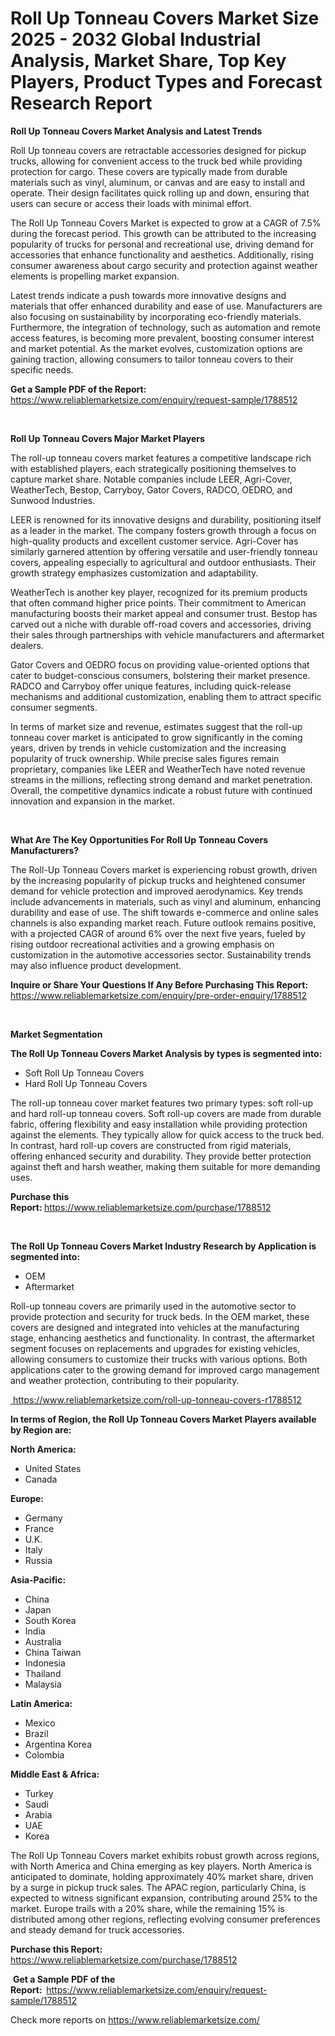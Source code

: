 <p><h1>Roll Up Tonneau Covers Market Size 2025 - 2032 Global Industrial Analysis, Market Share, Top Key Players, Product Types and Forecast Research Report</h1></p><p><strong>Roll Up Tonneau Covers Market Analysis and Latest Trends</strong></p>
<p><p>Roll Up tonneau covers are retractable accessories designed for pickup trucks, allowing for convenient access to the truck bed while providing protection for cargo. These covers are typically made from durable materials such as vinyl, aluminum, or canvas and are easy to install and operate. Their design facilitates quick rolling up and down, ensuring that users can secure or access their loads with minimal effort.</p><p>The Roll Up Tonneau Covers Market is expected to grow at a CAGR of 7.5% during the forecast period. This growth can be attributed to the increasing popularity of trucks for personal and recreational use, driving demand for accessories that enhance functionality and aesthetics. Additionally, rising consumer awareness about cargo security and protection against weather elements is propelling market expansion. </p><p>Latest trends indicate a push towards more innovative designs and materials that offer enhanced durability and ease of use. Manufacturers are also focusing on sustainability by incorporating eco-friendly materials. Furthermore, the integration of technology, such as automation and remote access features, is becoming more prevalent, boosting consumer interest and market potential. As the market evolves, customization options are gaining traction, allowing consumers to tailor tonneau covers to their specific needs.</p></p>
<p><strong>Get a Sample PDF of the Report:&nbsp;</strong> <a href="https://www.reliablemarketsize.com/enquiry/request-sample/1788512?utm_campaign=2889&utm_medium=2&utm_source=Github&utm_content=ia&utm_term=30032025&utm_id=roll-up-tonneau-covers">https://www.reliablemarketsize.com/enquiry/request-sample/1788512</a></p>
<p>&nbsp;</p>
<p><strong>Roll Up Tonneau Covers Major Market Players</strong></p>
<p><p>The roll-up tonneau covers market features a competitive landscape rich with established players, each strategically positioning themselves to capture market share. Notable companies include LEER, Agri-Cover, WeatherTech, Bestop, Carryboy, Gator Covers, RADCO, OEDRO, and Sunwood Industries. </p><p>LEER is renowned for its innovative designs and durability, positioning itself as a leader in the market. The company fosters growth through a focus on high-quality products and excellent customer service. Agri-Cover has similarly garnered attention by offering versatile and user-friendly tonneau covers, appealing especially to agricultural and outdoor enthusiasts. Their growth strategy emphasizes customization and adaptability.</p><p>WeatherTech is another key player, recognized for its premium products that often command higher price points. Their commitment to American manufacturing boosts their market appeal and consumer trust. Bestop has carved out a niche with durable off-road covers and accessories, driving their sales through partnerships with vehicle manufacturers and aftermarket dealers.</p><p>Gator Covers and OEDRO focus on providing value-oriented options that cater to budget-conscious consumers, bolstering their market presence. RADCO and Carryboy offer unique features, including quick-release mechanisms and additional customization, enabling them to attract specific consumer segments.</p><p>In terms of market size and revenue, estimates suggest that the roll-up tonneau cover market is anticipated to grow significantly in the coming years, driven by trends in vehicle customization and the increasing popularity of truck ownership. While precise sales figures remain proprietary, companies like LEER and WeatherTech have noted revenue streams in the millions, reflecting strong demand and market penetration. Overall, the competitive dynamics indicate a robust future with continued innovation and expansion in the market.</p></p>
<p>&nbsp;</p>
<p><strong>What Are The Key Opportunities For Roll Up Tonneau Covers Manufacturers?</strong></p>
<p><p>The Roll-Up Tonneau Covers market is experiencing robust growth, driven by the increasing popularity of pickup trucks and heightened consumer demand for vehicle protection and improved aerodynamics. Key trends include advancements in materials, such as vinyl and aluminum, enhancing durability and ease of use. The shift towards e-commerce and online sales channels is also expanding market reach. Future outlook remains positive, with a projected CAGR of around 6% over the next five years, fueled by rising outdoor recreational activities and a growing emphasis on customization in the automotive accessories sector. Sustainability trends may also influence product development.</p></p>
<p><strong>Inquire or Share Your Questions If Any Before Purchasing This Report:</strong> <a href="https://www.reliablemarketsize.com/enquiry/pre-order-enquiry/1788512?utm_campaign=2889&utm_medium=2&utm_source=Github&utm_content=ia&utm_term=30032025&utm_id=roll-up-tonneau-covers">https://www.reliablemarketsize.com/enquiry/pre-order-enquiry/1788512</a></p>
<p>&nbsp;</p>
<p><strong>Market Segmentation</strong></p>
<p><strong>The Roll Up Tonneau Covers Market Analysis by types is segmented into:</strong></p>
<p><ul><li>Soft Roll Up Tonneau Covers</li><li>Hard Roll Up Tonneau Covers</li></ul></p>
<p><p>The roll-up tonneau cover market features two primary types: soft roll-up and hard roll-up tonneau covers. Soft roll-up covers are made from durable fabric, offering flexibility and easy installation while providing protection against the elements. They typically allow for quick access to the truck bed. In contrast, hard roll-up covers are constructed from rigid materials, offering enhanced security and durability. They provide better protection against theft and harsh weather, making them suitable for more demanding uses.</p></p>
<p><strong>Purchase this Report:&nbsp;</strong><a href="https://www.reliablemarketsize.com/purchase/1788512?utm_campaign=2889&utm_medium=2&utm_source=Github&utm_content=ia&utm_term=30032025&utm_id=roll-up-tonneau-covers">https://www.reliablemarketsize.com/purchase/1788512</a></p>
<p>&nbsp;</p>
<p><strong>The Roll Up Tonneau Covers Market Industry Research by Application is segmented into:</strong></p>
<p><ul><li>OEM</li><li>Aftermarket</li></ul></p>
<p><p>Roll-up tonneau covers are primarily used in the automotive sector to provide protection and security for truck beds. In the OEM market, these covers are designed and integrated into vehicles at the manufacturing stage, enhancing aesthetics and functionality. In contrast, the aftermarket segment focuses on replacements and upgrades for existing vehicles, allowing consumers to customize their trucks with various options. Both applications cater to the growing demand for improved cargo management and weather protection, contributing to their popularity.</p></p>
<p><a href="https://www.reliablemarketsize.com/roll-up-tonneau-covers-r1788512?utm_campaign=2889&utm_medium=2&utm_source=Github&utm_content=ia&utm_term=30032025&utm_id=roll-up-tonneau-covers">&nbsp;https://www.reliablemarketsize.com/roll-up-tonneau-covers-r1788512</a></p>
<p><strong>In terms of Region, the Roll Up Tonneau Covers Market Players available by Region are:</strong></p>
<p>
    <p> <strong> North America: </strong>
        <ul>
            <li>United States</li>
            <li>Canada</li>
        </ul>
        </p> 
    <p> <strong> Europe: </strong>
        <ul>
            <li>Germany</li>
            <li>France</li>
            <li>U.K.</li>
            <li>Italy</li>
            <li>Russia</li>
        </ul>
        </p> 
    <p> <strong> Asia-Pacific: </strong>
        <ul>
            <li>China</li>
            <li>Japan</li>
            <li>South Korea</li>
            <li>India</li>
            <li>Australia</li>
            <li>China Taiwan</li>
            <li>Indonesia</li>
            <li>Thailand</li>
            <li>Malaysia</li>
        </ul>
        </p> 
    <p> <strong> Latin America: </strong>
        <ul>
            <li>Mexico</li>
            <li>Brazil</li>
            <li>Argentina Korea</li>
            <li>Colombia</li>
        </ul>
        </p> 
    <p> <strong> Middle East & Africa: </strong>
        <ul>
            <li>Turkey</li>
            <li>Saudi</li>
            <li>Arabia</li>
            <li>UAE</li>
            <li>Korea</li>
        </ul>
    </p>
    </p>
<p><p>The Roll Up Tonneau Covers market exhibits robust growth across regions, with North America and China emerging as key players. North America is anticipated to dominate, holding approximately 40% market share, driven by a surge in pickup truck sales. The APAC region, particularly China, is expected to witness significant expansion, contributing around 25% to the market. Europe trails with a 20% share, while the remaining 15% is distributed among other regions, reflecting evolving consumer preferences and steady demand for truck accessories.</p></p>
<p><strong>Purchase this Report: </strong><a href="https://www.reliablemarketsize.com/purchase/1788512?utm_campaign=2889&utm_medium=2&utm_source=Github&utm_content=ia&utm_term=30032025&utm_id=roll-up-tonneau-covers">https://www.reliablemarketsize.com/purchase/1788512</a></p>
<p>&nbsp;<strong>Get a Sample PDF of the Report:&nbsp;&nbsp;</strong><a href="https://www.reliablemarketsize.com/enquiry/request-sample/1788512?utm_campaign=2889&utm_medium=2&utm_source=Github&utm_content=ia&utm_term=30032025&utm_id=roll-up-tonneau-covers">https://www.reliablemarketsize.com/enquiry/request-sample/1788512</a></p>
<p><strong></strong></p>
<p>Check more reports on <a href="https://www.reliablemarketsize.com/?utm_campaign=2889&utm_medium=2&utm_source=Github&utm_content=ia&utm_term=30032025&utm_id=roll-up-tonneau-covers">https://www.reliablemarketsize.com/</a></p>